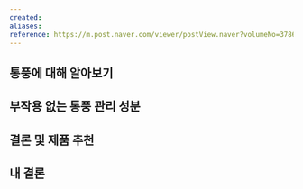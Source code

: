 ```yaml
---
created: 
aliases: 
reference: https://m.post.naver.com/viewer/postView.naver?volumeNo=37867491&memberNo=62514711&gbraid=0AAAAAqenzD62EC4owYiitokHuVqtOUtnU
---
```

## 통풍에 대해 알아보기



## 부작용 없는 통풍 관리 성분


## 결론 및 제품 추천


## 내 결론